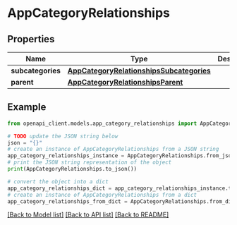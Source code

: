 # AppCategoryRelationships


## Properties

Name | Type | Description | Notes
------------ | ------------- | ------------- | -------------
**subcategories** | [**AppCategoryRelationshipsSubcategories**](AppCategoryRelationshipsSubcategories.md) |  | [optional] 
**parent** | [**AppCategoryRelationshipsParent**](AppCategoryRelationshipsParent.md) |  | [optional] 

## Example

```python
from openapi_client.models.app_category_relationships import AppCategoryRelationships

# TODO update the JSON string below
json = "{}"
# create an instance of AppCategoryRelationships from a JSON string
app_category_relationships_instance = AppCategoryRelationships.from_json(json)
# print the JSON string representation of the object
print(AppCategoryRelationships.to_json())

# convert the object into a dict
app_category_relationships_dict = app_category_relationships_instance.to_dict()
# create an instance of AppCategoryRelationships from a dict
app_category_relationships_from_dict = AppCategoryRelationships.from_dict(app_category_relationships_dict)
```
[[Back to Model list]](../README.md#documentation-for-models) [[Back to API list]](../README.md#documentation-for-api-endpoints) [[Back to README]](../README.md)


